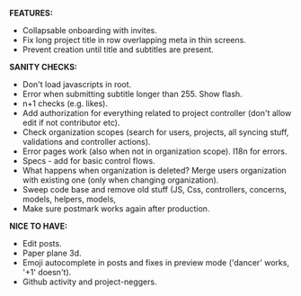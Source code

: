 __FEATURES:__
 * Collapsable onboarding with invites.
 * Fix long project title in row overlapping meta in thin screens. 
 * Prevent creation until title and subtitles are present.
 
__SANITY CHECKS:__
 * Don't load javascripts in root.
 * Error when submitting subtitle longer than 255. Show flash.
 * n+1 checks (e.g. likes).
 * Add authorization for everything related to project controller (don't allow edit if not contributor etc).
 * Check organization scopes (search for users, projects, all syncing stuff, validations and controller actions).
 * Error pages work (also when not in organization scope). I18n for errors.
 * Specs - add for basic control flows.
 * What happens when organization is deleted? Merge users organization with existing one (only when changing organization).
 * Sweep code base and remove old stuff (JS, Css, controllers, concerns, models, helpers, models, 
 * Make sure postmark works again after production.
 
__NICE TO HAVE:__
 * Edit posts.
 * Paper plane 3d.
 * Emoji autocomplete in posts and fixes in preview mode ('dancer' works, '+1' doesn't).
 * Github activity and project-neggers.
